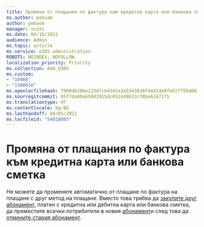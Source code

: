 ```yaml
---
title: Промяна от плащания по фактура към кредитна карта или банкова сметка
ms.author: pebuam
author: pebaum
manager: scotv
ms.date: 04/16/2021
audience: Admin
ms.topic: article
ms.service: o365-administration
ROBOTS: NOINDEX, NOFOLLOW
localization_priority: Priority
ms.collection: Adm_O365
ms.custom:
- "10966"
- "1500016"
ms.openlocfilehash: f9004610be23347c64343a3a5343b38f44424e0fe61ff50a0818acff24966786
ms.sourcegitcommit: b5f7da89a650d2915dc652449623c78be6247175
ms.translationtype: HT
ms.contentlocale: bg-BG
ms.lasthandoff: 08/05/2021
ms.locfileid: "54018093"
---
```

# <a name="change-from-invoice-payments-to-credit-card-or-bank-account"></a>Промяна от плащания по фактура към кредитна карта или банкова сметка

Не можете да променяте автоматично от плащане по фактура на плащане с друг метод на плащане. Вместо това трябва да [закупите друг абонамент,](https://docs.microsoft.com/microsoft-365/commerce/try-or-buy-microsoft-365#buy-a-different-subscription) платен с кредитна или дебитна карта или банкова сметка, да преместите всички потребители в новия [абонамент](https://docs.microsoft.com/microsoft-365/commerce/subscriptions/move-users-different-subscription)и след това да [отмените стария абонамент](https://docs.microsoft.com/microsoft-365/commerce/subscriptions/cancel-your-subscription). 
